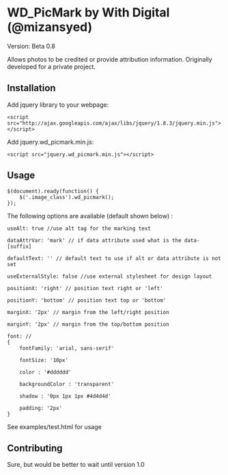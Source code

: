 WD_PicMark by With Digital (@mizansyed)
======================================
Version: Beta 0.8

Allows photos to be credited or provide attribution information. Originally developed for a private project.

## Installation

Add jquery library to your webpage:

    <script src="http://ajax.googleapis.com/ajax/libs/jquery/1.8.3/jquery.min.js"></script>

Add jquery.wd_picmark.min.js:

    <script src="jquery.wd_picmark.min.js"></script>

## Usage

    $(document).ready(function() {
        $('.image_class').wd_picmark();
    });

The following options are available (default shown below) :

	useAlt: true //use alt tag for the marking text 

	dataAttrVar: 'mark' // if data attribute used what is the data-[suffix]

	defaultText: '' // default text to use if alt or data attribute is not set

	useExternalStyle: false //use external stylesheet for design layout

	positionX: 'right' // position text right or 'left'

	positionY: 'bottom' // position text top or 'bottom'

	marginX: '2px' // margin from the left/right position

	marginY: '2px' // margin from the top/bottom position

	font: // 
	{
		fontFamily: 'arial, sans-serif'

		fontSize: '10px'

		color : '#dddddd'

		backgroundColor : 'transparent'

		shadow : '0px 1px 1px #4d4d4d'

		padding: '2px'
	}

See examples/test.html for usage

## Contributing

Sure, but would be better to wait until version 1.0

